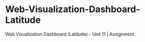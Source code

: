 # Web-Visualization-Dashboard-Latitude
Web Visualization Dashboard (Latitude) - Unit 11 | Assignment
